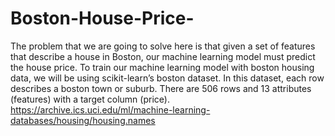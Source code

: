 # Boston-House-Price-

The problem that we are going to solve here is that given a set of features that describe a house in Boston, our machine learning model must predict the house price. 
To train our machine learning model with boston housing data, we will be using scikit-learn’s boston dataset.
In this dataset, each row describes a boston town or suburb. 
There are 506 rows and 13 attributes (features) with a target column (price). 
https://archive.ics.uci.edu/ml/machine-learning-databases/housing/housing.names
